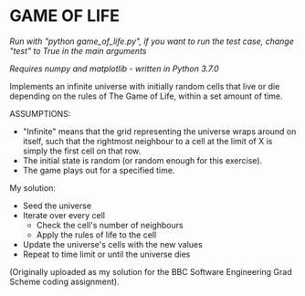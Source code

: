 GAME OF LIFE
=========================

*Run with "python game_of_life.py", if you want to run the test case, change "test" to True in the main arguments*

*Requires numpy and matplotlib - written in Python 3.7.0*

Implements an infinite universe with initially random cells that live or die depending on the rules of The Game of Life, within a set amount of time.

ASSUMPTIONS:
* "Infinite" means that the grid representing the universe wraps around on itself, such that the rightmost neighbour to a cell at the limit of X is simply the first cell on that row.
* The initial state is random (or random enough for this exercise).
* The game plays out for a specified time.

My solution:
* Seed the universe
* Iterate over every cell
    * Check the cell's number of neighbours
    * Apply the rules of life to the cell
* Update the universe's cells with the new values
* Repeat to time limit or until the universe dies


(Originally uploaded as my solution for the BBC Software Engineering Grad Scheme coding assignment).
